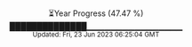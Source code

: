 <p align="center">
⏳Year Progress (47.47 %) <br>
██████████████▁▁▁▁▁▁▁▁▁▁▁▁▁▁▁▁ <br>
<sub>Updated: Fri, 23 Jun 2023 06:25:04 GMT</sub>
</p>

